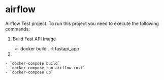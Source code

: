 # airflow
Airflow Test project. To run this project you need to execute the following commands:

1. Build Fast API Image

    - docker build . -t fastapi_app
2. 

    - `docker-compose build`
    - `docker-compose run airflow-init`
    - `docker-compose up`
